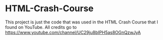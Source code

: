 # HTML-Crash-Course
This project is just the code that was used in the HTML Crash Course that I found on YouTube. All credits go to https://www.youtube.com/channel/UC29ju8bIPH5as8OGnQzwJyA  
